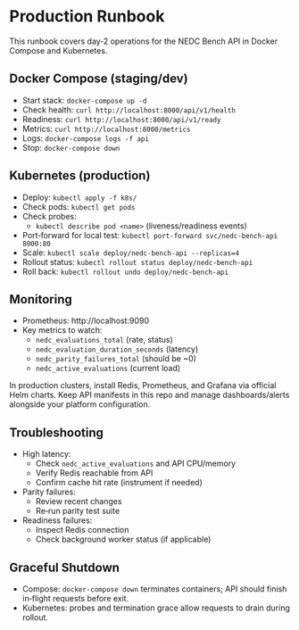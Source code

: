 # Production Runbook

This runbook covers day‑2 operations for the NEDC Bench API in Docker Compose and Kubernetes.

## Docker Compose (staging/dev)

- Start stack: `docker-compose up -d`
- Check health: `curl http://localhost:8000/api/v1/health`
- Readiness: `curl http://localhost:8000/api/v1/ready`
- Metrics: `curl http://localhost:8000/metrics`
- Logs: `docker-compose logs -f api`
- Stop: `docker-compose down`

## Kubernetes (production)

- Deploy: `kubectl apply -f k8s/`
- Check pods: `kubectl get pods`
- Check probes:
  - `kubectl describe pod <name>` (liveness/readiness events)
- Port‑forward for local test: `kubectl port-forward svc/nedc-bench-api 8000:80`
- Scale: `kubectl scale deploy/nedc-bench-api --replicas=4`
- Rollout status: `kubectl rollout status deploy/nedc-bench-api`
- Roll back: `kubectl rollout undo deploy/nedc-bench-api`

## Monitoring

- Prometheus: http://localhost:9090
- Key metrics to watch:
  - `nedc_evaluations_total` (rate, status)
  - `nedc_evaluation_duration_seconds` (latency)
  - `nedc_parity_failures_total` (should be ~0)
  - `nedc_active_evaluations` (current load)
  
In production clusters, install Redis, Prometheus, and Grafana via official Helm charts. Keep API manifests in this repo and manage dashboards/alerts alongside your platform configuration.

## Troubleshooting

- High latency:
  - Check `nedc_active_evaluations` and API CPU/memory
  - Verify Redis reachable from API
  - Confirm cache hit rate (instrument if needed)
- Parity failures:
  - Review recent changes
  - Re‑run parity test suite
- Readiness failures:
  - Inspect Redis connection
  - Check background worker status (if applicable)

## Graceful Shutdown

- Compose: `docker-compose down` terminates containers; API should finish in‑flight requests before exit.
- Kubernetes: probes and termination grace allow requests to drain during rollout.
